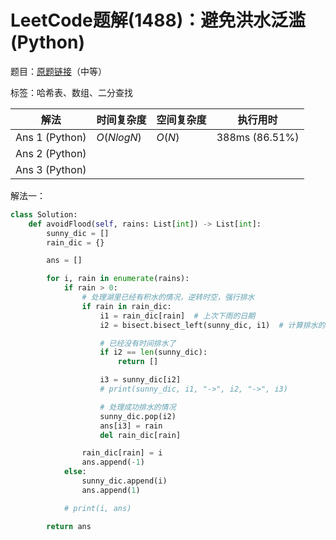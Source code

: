 # LeetCode题解(1488)：避免洪水泛滥(Python)

题目：[原题链接](https://leetcode-cn.com/problems/avoid-flood-in-the-city/)（中等）

标签：哈希表、数组、二分查找

| 解法           | 时间复杂度 | 空间复杂度 | 执行用时       |
| -------------- | ---------- | ---------- | -------------- |
| Ans 1 (Python) | $O(NlogN)$ | $O(N)$     | 388ms (86.51%) |
| Ans 2 (Python) |            |            |                |
| Ans 3 (Python) |            |            |                |

解法一：

```python
class Solution:
    def avoidFlood(self, rains: List[int]) -> List[int]:
        sunny_dic = []
        rain_dic = {}

        ans = []

        for i, rain in enumerate(rains):
            if rain > 0:
                # 处理湖里已经有积水的情况，逆转时空，强行排水
                if rain in rain_dic:
                    i1 = rain_dic[rain]  # 上次下雨的日期
                    i2 = bisect.bisect_left(sunny_dic, i1)  # 计算排水的日期（贪心选择更早的日期）

                    # 已经没有时间排水了
                    if i2 == len(sunny_dic):
                        return []

                    i3 = sunny_dic[i2]
                    # print(sunny_dic, i1, "->", i2, "->", i3)

                    # 处理成功排水的情况
                    sunny_dic.pop(i2)
                    ans[i3] = rain
                    del rain_dic[rain]

                rain_dic[rain] = i
                ans.append(-1)
            else:
                sunny_dic.append(i)
                ans.append(1)

            # print(i, ans)

        return ans
```